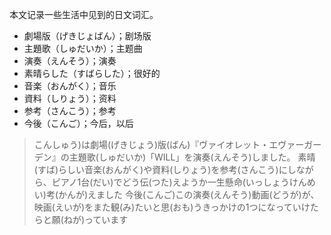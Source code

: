 本文记录一些生活中见到的日文词汇。

* 劇場版（げきじょばん）；剧场版
* 主題歌（しゅだいか）；主题曲
* 演奏（えんそう）；演奏
* 素晴らした（すばらした）；很好的
* 音楽（おんがく）；音乐
* 資料（しりょう）；资料
* 参考（さんこう）；参考
* 今後（こんご）；今后，以后

> こんしゅう)は劇場(げきじょう)版(ばん)『ヴァイオレット・エヴァーガーデン』の主題歌(しゅだいか)「WILL」を演奏(えんそう)しました。
> 素晴(すば)らしい音楽(おんがく)や資料(しりょう)を参考(さんこう)にしながら、ピアノ1台(だい)でどう伝(つた)えようか一生懸命(いっしょうけんめい)考(かんが)えました
> 今後(こんご)この演奏(えんそう)動画(どうが)が、映画(えいが)をまた観(み)たいと思(おも)うきっかけの1つになっていけたらと願(ねが)っています
